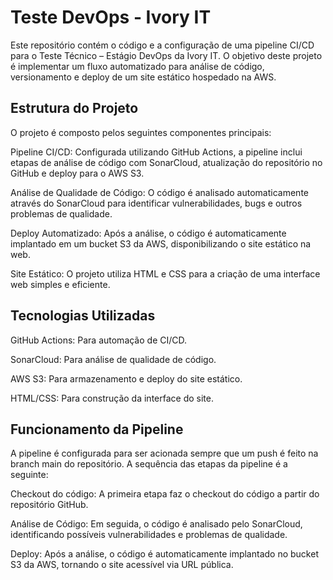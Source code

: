 # Teste DevOps - Ivory IT

Este repositório contém o código e a configuração de uma pipeline CI/CD para o Teste Técnico – Estágio DevOps da Ivory IT. O objetivo deste projeto é implementar um fluxo automatizado para análise de código, versionamento e deploy de um site estático hospedado na AWS.

## Estrutura do Projeto

O projeto é composto pelos seguintes componentes principais:

Pipeline CI/CD: Configurada utilizando GitHub Actions, a pipeline inclui etapas de análise de código com SonarCloud, atualização do repositório no GitHub e deploy para o AWS S3.

Análise de Qualidade de Código: O código é analisado automaticamente através do SonarCloud para identificar vulnerabilidades, bugs e outros problemas de qualidade.

Deploy Automatizado: Após a análise, o código é automaticamente implantado em um bucket S3 da AWS, disponibilizando o site estático na web.

Site Estático: O projeto utiliza HTML e CSS para a criação de uma interface web simples e eficiente.

## Tecnologias Utilizadas
GitHub Actions: Para automação de CI/CD.

SonarCloud: Para análise de qualidade de código.

AWS S3: Para armazenamento e deploy do site estático.

HTML/CSS: Para construção da interface do site.

## Funcionamento da Pipeline

A pipeline é configurada para ser acionada sempre que um push é feito na branch main do repositório. A sequência das etapas da pipeline é a seguinte:

Checkout do código: A primeira etapa faz o checkout do código a partir do repositório GitHub.

Análise de Código: Em seguida, o código é analisado pelo SonarCloud, identificando possíveis vulnerabilidades e problemas de qualidade.

Deploy: Após a análise, o código é automaticamente implantado no bucket S3 da AWS, tornando o site acessível via URL pública.